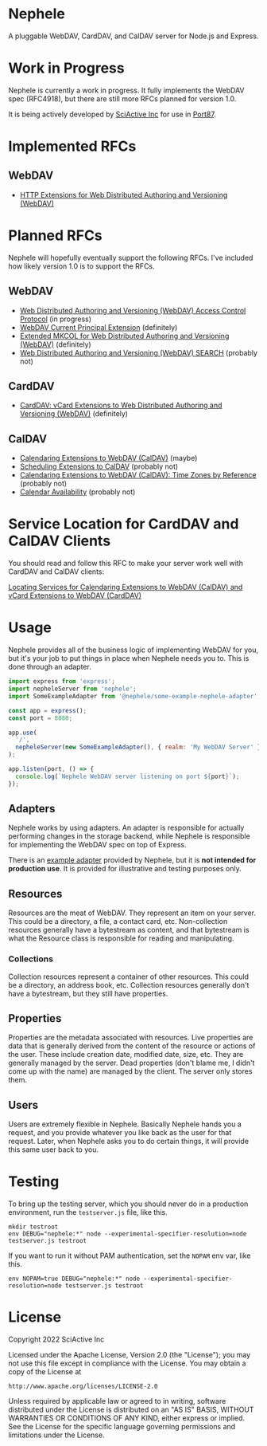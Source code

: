 # Nephele

A pluggable WebDAV, CardDAV, and CalDAV server for Node.js and Express.

# Work in Progress

Nephele is currently a work in progress. It fully implements the WebDAV spec (RFC4918), but there are still more RFCs planned for version 1.0.

It is being actively developed by [SciActive Inc](https://sciactive.com/) for use in [Port87](https://port87.com/).

# Implemented RFCs

## WebDAV

- [HTTP Extensions for Web Distributed Authoring and Versioning (WebDAV)](https://datatracker.ietf.org/doc/html/rfc4918)

# Planned RFCs

Nephele will hopefully eventually support the following RFCs. I've included how likely version 1.0 is to support the RFCs.

## WebDAV

- [Web Distributed Authoring and Versioning (WebDAV) Access Control Protocol](https://datatracker.ietf.org/doc/html/rfc3744) (in progress)
- [WebDAV Current Principal Extension](https://datatracker.ietf.org/doc/html/rfc5397) (definitely)
- [Extended MKCOL for Web Distributed Authoring and Versioning (WebDAV)](https://datatracker.ietf.org/doc/html/rfc5689) (definitely)
- [Web Distributed Authoring and Versioning (WebDAV) SEARCH](https://datatracker.ietf.org/doc/html/rfc5323) (probably not)

## CardDAV

- [CardDAV: vCard Extensions to Web Distributed Authoring and Versioning (WebDAV)](https://datatracker.ietf.org/doc/html/rfc6352) (definitely)

## CalDAV

- [Calendaring Extensions to WebDAV (CalDAV)](https://datatracker.ietf.org/doc/html/rfc4791) (maybe)
- [Scheduling Extensions to CalDAV](https://datatracker.ietf.org/doc/html/rfc6638) (probably not)
- [Calendaring Extensions to WebDAV (CalDAV): Time Zones by Reference](https://datatracker.ietf.org/doc/html/rfc7809) (probably not)
- [Calendar Availability](https://datatracker.ietf.org/doc/html/rfc7953) (probably not)

# Service Location for CardDAV and CalDAV Clients

You should read and follow this RFC to make your server work well with CardDAV and CalDAV clients:

[Locating Services for Calendaring Extensions to WebDAV (CalDAV) and vCard Extensions to WebDAV (CardDAV)](https://datatracker.ietf.org/doc/html/rfc6764)

# Usage

Nephele provides all of the business logic of implementing WebDAV for you, but it's your job to put things in place when Nephele needs you to. This is done through an adapter.

```js
import express from 'express';
import nepheleServer from 'nephele';
import SomeExampleAdapter from '@nephele/some-example-nephele-adapter';

const app = express();
const port = 8080;

app.use(
  '/',
  nepheleServer(new SomeExampleAdapter(), { realm: 'My WebDAV Server' })
);

app.listen(port, () => {
  console.log(`Nephele WebDAV server listening on port ${port}`);
});
```

## Adapters

Nephele works by using adapters. An adapter is responsible for actually performing changes in the storage backend, while Nephele is responsible for implementing the WebDAV spec on top of Express.

There is an [example adapter](src/FileSystemAdapter/) provided by Nephele, but it is **not intended for production use**. It is provided for illustrative and testing purposes only.

## Resources

Resources are the meat of WebDAV. They represent an item on your server. This could be a directory, a file, a contact card, etc. Non-collection resources generally have a bytestream as content, and that bytestream is what the Resource class is responsible for reading and manipulating.

### Collections

Collection resources represent a container of other resources. This could be a directory, an address book, etc. Collection resources generally don't have a bytestream, but they still have properties.

## Properties

Properties are the metadata associated with resources. Live properties are data that is generally derived from the content of the resource or actions of the user. These include creation date, modified date, size, etc. They are generally managed by the server. Dead properties (don't blame me, I didn't come up with the name) are managed by the client. The server only stores them.

## Users

Users are extremely flexible in Nephele. Basically Nephele hands you a request, and you provide whatever you like back as the user for that request. Later, when Nephele asks you to do certain things, it will provide this same user back to you.

# Testing

To bring up the testing server, which you should never do in a production environment, run the `testserver.js` file, like this.

```
mkdir testroot
env DEBUG="nephele:*" node --experimental-specifier-resolution=node testserver.js testroot
```

If you want to run it without PAM authentication, set the `NOPAM` env var, like this.

```
env NOPAM=true DEBUG="nephele:*" node --experimental-specifier-resolution=node testserver.js testroot
```

# License

Copyright 2022 SciActive Inc

Licensed under the Apache License, Version 2.0 (the "License");
you may not use this file except in compliance with the License.
You may obtain a copy of the License at

    http://www.apache.org/licenses/LICENSE-2.0

Unless required by applicable law or agreed to in writing, software
distributed under the License is distributed on an "AS IS" BASIS,
WITHOUT WARRANTIES OR CONDITIONS OF ANY KIND, either express or implied.
See the License for the specific language governing permissions and
limitations under the License.
